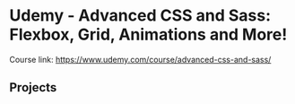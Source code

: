 # Udemy - Advanced CSS and Sass: Flexbox, Grid, Animations and More!

Course link: https://www.udemy.com/course/advanced-css-and-sass/

## Projects

